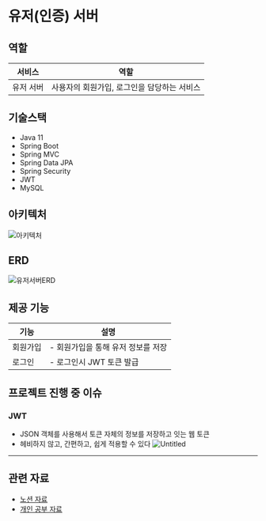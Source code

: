 # 유저(인증) 서버
## 역할
|서비스|역할|
|---|---|
|유저 서버|사용자의 회원가입, 로그인을 담당하는 서비스|

## 기술스택
- Java 11
- Spring Boot
- Spring MVC
- Spring Data JPA
- Spring Security
- JWT
- MySQL

## 아키텍처
![아키텍처](https://github.com/kit-cmd/backend/assets/102667851/77b4910a-8076-4433-a921-c08eefd6a043)

## ERD
![유저서버ERD](https://github.com/kit-cmd/backend/assets/102667851/ac26796e-df48-46e9-839f-89cf91908ccd)


## 제공 기능
|기능|설명|
|---|---|
|회원가입|- 회원가입을 통해 유저 정보를 저장|
|로그인|- 로그인시 JWT 토큰 발급|


## 프로젝트 진행 중 이슈

### JWT
- JSON 객체를 사용해서 토큰 자체의 정보를 저장하고 잇는 웹 토큰
- 헤비하지 않고, 간편하고, 쉽게 적용할 수 있다
![Untitled](https://github.com/kit-cmd/backend/assets/102667851/ab1d59f1-42ea-48cb-a46f-6829abe2bc10)



---
## 관련 자료

- [노션 자료](https://kyuhyun.notion.site/76b1e578df0542f2a4bf1141fd1152c5?pvs=4)
- [개인 공부 자료](https://github.com/freemoon99/study/tree/main/practie_springSecurity)
